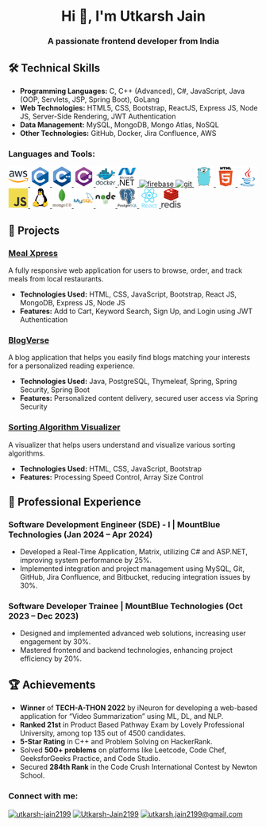 <h1 align="center">Hi 👋, I'm Utkarsh Jain</h1>
<h3 align="center">A passionate frontend developer from India</h3>

## 🛠️ Technical Skills

- **Programming Languages:** C, C++ (Advanced), C#, JavaScript, Java (OOP, Servlets, JSP, Spring Boot), GoLang
- **Web Technologies:** HTML5, CSS, Bootstrap, ReactJS, Express JS, Node JS, Server-Side Rendering, JWT Authentication
- **Data Management:** MySQL, MongoDB, Mongo Atlas, NoSQL
- **Other Technologies:** GitHub, Docker, Jira Confluence, AWS

<h3 align="left">Languages and Tools:</h3>
<p align="left">
<a href="https://aws.amazon.com" target="_blank" rel="noreferrer"> 
  <img src="https://raw.githubusercontent.com/devicons/devicon/master/icons/amazonwebservices/amazonwebservices-original-wordmark.svg" alt="aws" width="40" height="40"/> 
</a> 
<a href="https://www.cprogramming.com/" target="_blank" rel="noreferrer"> 
  <img src="https://raw.githubusercontent.com/devicons/devicon/master/icons/c/c-original.svg" alt="c" width="40" height="40"/> 
</a> 
<a href="https://www.w3schools.com/cpp/" target="_blank" rel="noreferrer"> 
  <img src="https://raw.githubusercontent.com/devicons/devicon/master/icons/cplusplus/cplusplus-original.svg" alt="cplusplus" width="40" height="40"/> 
</a> 
<a href="https://www.w3schools.com/cs/" target="_blank" rel="noreferrer"> 
  <img src="https://raw.githubusercontent.com/devicons/devicon/master/icons/csharp/csharp-original.svg" alt="csharp" width="40" height="40"/> 
</a> 
<a href="https://www.docker.com/" target="_blank" rel="noreferrer"> 
  <img src="https://raw.githubusercontent.com/devicons/devicon/master/icons/docker/docker-original-wordmark.svg" alt="docker" width="40" height="40"/> 
</a> 
<a href="https://dotnet.microsoft.com/" target="_blank" rel="noreferrer"> 
  <img src="https://raw.githubusercontent.com/devicons/devicon/master/icons/dot-net/dot-net-original-wordmark.svg" alt="dotnet" width="40" height="40"/> 
</a> 
<a href="https://firebase.google.com/" target="_blank" rel="noreferrer"> 
  <img src="https://www.vectorlogo.zone/logos/firebase/firebase-icon.svg" alt="firebase" width="40" height="40"/> 
</a> 
<a href="https://git-scm.com/" target="_blank" rel="noreferrer"> 
  <img src="https://www.vectorlogo.zone/logos/git-scm/git-scm-icon.svg" alt="git" width="40" height="40"/> 
</a> 
<a href="https://golang.org" target="_blank" rel="noreferrer"> 
  <img src="https://raw.githubusercontent.com/devicons/devicon/master/icons/go/go-original.svg" alt="go" width="40" height="40"/> 
</a> 
<a href="https://www.w3.org/html/" target="_blank" rel="noreferrer"> 
  <img src="https://raw.githubusercontent.com/devicons/devicon/master/icons/html5/html5-original-wordmark.svg" alt="html5" width="40" height="40"/> 
</a> 
<a href="https://www.java.com" target="_blank" rel="noreferrer"> 
  <img src="https://raw.githubusercontent.com/devicons/devicon/master/icons/java/java-original.svg" alt="java" width="40" height="40"/> 
</a> 
<a href="https://developer.mozilla.org/en-US/docs/Web/JavaScript" target="_blank" rel="noreferrer"> 
  <img src="https://raw.githubusercontent.com/devicons/devicon/master/icons/javascript/javascript-original.svg" alt="javascript" width="40" height="40"/> 
</a> 
<a href="https://www.linux.org/" target="_blank" rel="noreferrer"> 
  <img src="https://raw.githubusercontent.com/devicons/devicon/master/icons/linux/linux-original.svg" alt="linux" width="40" height="40"/> 
</a> 
<a href="https://www.mongodb.com/" target="_blank" rel="noreferrer"> 
  <img src="https://raw.githubusercontent.com/devicons/devicon/master/icons/mongodb/mongodb-original-wordmark.svg" alt="mongodb" width="40" height="40"/> 
</a> 
<a href="https://www.mysql.com/" target="_blank" rel="noreferrer"> 
  <img src="https://raw.githubusercontent.com/devicons/devicon/master/icons/mysql/mysql-original-wordmark.svg" alt="mysql" width="40" height="40"/> 
</a> 
<a href="https://nodejs.org" target="_blank" rel="noreferrer"> 
  <img src="https://raw.githubusercontent.com/devicons/devicon/master/icons/nodejs/nodejs-original-wordmark.svg" alt="nodejs" width="40" height="40"/> 
</a> 
<a href="https://www.postgresql.org" target="_blank" rel="noreferrer"> 
  <img src="https://raw.githubusercontent.com/devicons/devicon/master/icons/postgresql/postgresql-original-wordmark.svg" alt="postgresql" width="40" height="40"/> 
</a> 
<a href="https://reactjs.org/" target="_blank" rel="noreferrer"> 
  <img src="https://raw.githubusercontent.com/devicons/devicon/master/icons/react/react-original-wordmark.svg" alt="react" width="40" height="40"/> 
</a> 
<a href="https://redis.io" target="_blank" rel="noreferrer"> 
  <img src="https://raw.githubusercontent.com/devicons/devicon/master/icons/redis/redis-original-wordmark.svg" alt="redis" width="40" height="40"/> 
</a> 
</p>

## 🚀 Projects

### [Meal Xpress](https://meal-express-phda.vercel.app/)
A fully responsive web application for users to browse, order, and track meals from local restaurants.
- **Technologies Used:** HTML, CSS, JavaScript, Bootstrap, React JS, MongoDB, Express JS, Node JS
- **Features:** Add to Cart, Keyword Search, Sign Up, and Login using JWT Authentication

### [BlogVerse](https://uj-blog-application.onrender.com/)
A blog application that helps you easily find blogs matching your interests for a personalized reading experience.
- **Technologies Used:** Java, PostgreSQL, Thymeleaf, Spring, Spring Security, Spring Boot
- **Features:** Personalized content delivery, secured user access via Spring Security

### [Sorting Algorithm Visualizer](https://sorting-algorithm-visualiser-psi.vercel.app/)
A visualizer that helps users understand and visualize various sorting algorithms.
- **Technologies Used:** HTML, CSS, JavaScript, Bootstrap
- **Features:** Processing Speed Control, Array Size Control

## 💼 Professional Experience

### Software Development Engineer (SDE) - I | MountBlue Technologies (Jan 2024 – Apr 2024)
- Developed a Real-Time Application, Matrix, utilizing C# and ASP.NET, improving system performance by 25%.
- Implemented integration and project management using MySQL, Git, GitHub, Jira Confluence, and Bitbucket, reducing integration issues by 30%.

### Software Developer Trainee | MountBlue Technologies (Oct 2023 – Dec 2023)
- Designed and implemented advanced web solutions, increasing user engagement by 30%.
- Mastered frontend and backend technologies, enhancing project efficiency by 20%.

## 🏆 Achievements

- **Winner** of **TECH-A-THON 2022** by iNeuron for developing a web-based application for “Video Summarization” using ML, DL, and NLP.
- **Ranked 21st** in Product Based Pathway Exam by Lovely Professional University, among top 135 out of 4500 candidates.
- **5-Star Rating** in C++ and Problem Solving on HackerRank.
- Solved **500+ problems** on platforms like Leetcode, Code Chef, GeeksforGeeks Practice, and Code Studio.
- Secured **284th Rank** in the Code Crush International Contest by Newton School.

<h3 align="left">Connect with me:</h3>
<p align="left">
<a href="https://linkedin.com/in/utkarsh-jain2199" target="blank"><img align="center" src="https://cdn.jsdelivr.net/npm/simple-icons@3.0.1/icons/linkedin.svg" alt="utkarsh-jain2199" height="30" width="40" /></a>
<a href="https://github.com/Utkarsh-Jain2199" target="blank"><img align="center" src="https://cdn.jsdelivr.net/npm/simple-icons@3.0.1/icons/github.svg" alt="Utkarsh-Jain2199" height="30" width="40" /></a>
<a href="mailto:utkarsh.jain2199@gmail.com" target="blank"><img align="center" src="https://cdn.jsdelivr.net/npm/simple-icons@3.0.1/icons/gmail.svg" alt="utkarsh.jain2199@gmail.com" height="30" width="40" /></a>
</p>

